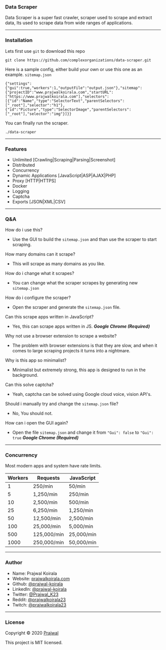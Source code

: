 ### Data Scraper
Data Scraper is a super fast crawler, scraper used to scrape and extract data, Its used to scrape data from wide ranges of applications.

---
### Installation

Lets first use `git` to download this repo
```
git clone https://github.com/complexorganizations/data-scraper.git
```
Here is a sample config, either build your own or use this one as an example. `sitemap.json`
```
{"settings":{"gui":true,"workers":1,"outputFile":"output.json"},"sitemap":{"projectID":"www.prajwalkoirala.com","startURL":["https://www.prajwalkoirala.com"],"selectors":[{"id":"Name","type":"SelectorText","parentSelectors":["_root"],"selector":"h1"},{"id":"Picture","type":"SelectorImage","parentSelectors":["_root"],"selector":"img"}]}}
```
You can finally run the scraper.
```
./data-scraper
```

---
### Features
- Unlimited [Crawling|Scraping|Parsing|Screenshot]
- Distributed
- Concurrency
- Dynamic Applications [JavaScript|ASP|AJAX|PHP]
- Proxy [HTTP|HTTPS]
- Docker
- Logging
- Captcha
- Exports [JSON|XML|CSV]

---
### Q&A

How do i use this?
- Use the GUI to build the `sitemap.json` and than use the scraper to start scraping.

How many domains can it scrape?
- This will scrape as many domains as you like.

How do i change what it scrapes?
- You can change what the scraper scrapes by generating new `sitemap.json`

How do i configure the scraper?
- Open the scraper and generate the `sitemap.json` file. 

Can this scrape apps written in JavaScript?
- Yes, this can scrape apps written in JS. ***Google Chrome (Required)***

Why not use a browser extension to scrape a website?
- The problem with browser extensions is that they are slow, and when it comes to large scraping projects it turns into a nightmare.

Why is this app so minimalist?
- Minimalist but extremely strong, this app is designed to run in the background.

Can this solve captcha?
- Yeah, captcha can be solved using Google cloud voice, vision API's.

Should i manually try and change the `sitemap.json` file?
- No, You should not.

How can i open the GUI again?
- Open the file `sitemap.json` and change it from `"Gui": false` to `"Gui": true` ***Google Chrome (Required)***

---
### Concurrency
Most modern apps and system have rate limits.

| Workers         | Requests           | JavaScript         |
| --------------  | ------------------ | ------------------ |
| 1               | 250/min            | 50/min             |
| 5               | 1,250/min          | 250/min            |
| 10              | 2,500/min          | 500/min            |
| 25              | 6,250/min          | 1,250/min          |
| 50              | 12,500/min         | 2,500/min          |
| 100             | 25,000/min         | 5,000/min          |
| 500             | 125,000/min        | 25,000/min         |
| 1000            | 250,000/min        | 50,000/min         |

---
### Author

* Name: Prajwal Koirala
* Website: [prajwalkoirala.com](https://www.prajwalkoirala.com)
* Github: [@prajwal-koirala](https://github.com/prajwal-koirala)
* LinkedIn: [@prajwal-koirala](https://www.linkedin.com/in/prajwal-koirala)
* Twitter: [@Prajwal_K23](https://twitter.com/Prajwal_K23)
* Reddit: [@prajwalkoirala23](https://www.reddit.com/user/prajwalkoirala23)
* Twitch: [@prajwalkoirala23](https://www.twitch.tv/prajwalkoirala23)

---
### License

Copyright © 2020 [Prajwal](https://github.com/prajwal-koirala)

This project is MIT licensed.
